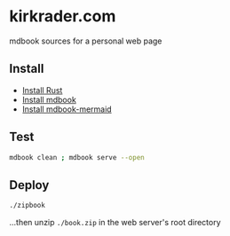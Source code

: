 # kirkrader.com

mdbook sources for a personal web page

## Install

* [Install Rust](https://www.rust-lang.org/tools/install)
* [Install mdbook](https://rust-lang.github.io/mdBook/guide/installation.html)
* [Install mdbook-mermaid](https://lib.rs/crates/mdbook-mermaid)

## Test

```bash
mdbook clean ; mdbook serve --open
```

## Deploy

```bash
./zipbook
```

...then unzip `./book.zip` in the web server's root directory
